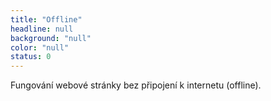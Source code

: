 ```yaml
---
title: "Offline"
headline: null
background: "null"
color: "null"
status: 0
---
```


<p>Fungování webové stránky bez připojení k internetu (offline).</p>